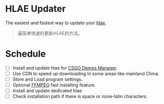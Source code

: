 # HLAE Updater

The easiest and fastest way to update your [hlae](https://github.com/advancedfx/advancedfx).

> 最简单快速的更新HLAE的方法。

# Schedule

- [ ] Install and update hlae for [CSGO Demos Manager](https://github.com/akiver/CSGO-Demos-Manager).
- [ ] Use CDN to speed up downloading in some areas like mainland China.
- [ ] Store and Load program settings.
- [ ] Optional [FFMPEG](http://ffmpeg.org/) fast installing feature.
- [ ] Install and update dedicated hlae.
- [ ] Check installation path if there is space or none-latin characters.